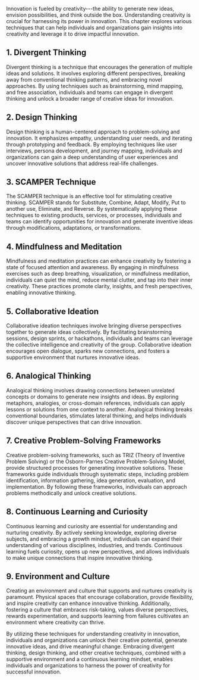 
Innovation is fueled by creativity---the ability to generate new ideas, envision possibilities, and think outside the box. Understanding creativity is crucial for harnessing its power in innovation. This chapter explores various techniques that can help individuals and organizations gain insights into creativity and leverage it to drive impactful innovation.

1\. Divergent Thinking
---------------------

Divergent thinking is a technique that encourages the generation of multiple ideas and solutions. It involves exploring different perspectives, breaking away from conventional thinking patterns, and embracing novel approaches. By using techniques such as brainstorming, mind mapping, and free association, individuals and teams can engage in divergent thinking and unlock a broader range of creative ideas for innovation.

2\. Design Thinking
------------------

Design thinking is a human-centered approach to problem-solving and innovation. It emphasizes empathy, understanding user needs, and iterating through prototyping and feedback. By employing techniques like user interviews, persona development, and journey mapping, individuals and organizations can gain a deep understanding of user experiences and uncover innovative solutions that address real-life challenges.

3\. SCAMPER Technique
--------------------

The SCAMPER technique is an effective tool for stimulating creative thinking. SCAMPER stands for Substitute, Combine, Adapt, Modify, Put to another use, Eliminate, and Reverse. By systematically applying these techniques to existing products, services, or processes, individuals and teams can identify opportunities for innovation and generate inventive ideas through modifications, adaptations, or transformations.

4\. Mindfulness and Meditation
-----------------------------

Mindfulness and meditation practices can enhance creativity by fostering a state of focused attention and awareness. By engaging in mindfulness exercises such as deep breathing, visualization, or mindfulness meditation, individuals can quiet the mind, reduce mental clutter, and tap into their inner creativity. These practices promote clarity, insights, and fresh perspectives, enabling innovative thinking.

5\. Collaborative Ideation
-------------------------

Collaborative ideation techniques involve bringing diverse perspectives together to generate ideas collectively. By facilitating brainstorming sessions, design sprints, or hackathons, individuals and teams can leverage the collective intelligence and creativity of the group. Collaborative ideation encourages open dialogue, sparks new connections, and fosters a supportive environment that nurtures innovative ideas.

6\. Analogical Thinking
----------------------

Analogical thinking involves drawing connections between unrelated concepts or domains to generate new insights and ideas. By exploring metaphors, analogies, or cross-domain references, individuals can apply lessons or solutions from one context to another. Analogical thinking breaks conventional boundaries, stimulates lateral thinking, and helps individuals discover unique perspectives that can drive innovation.

7\. Creative Problem-Solving Frameworks
--------------------------------------

Creative problem-solving frameworks, such as TRIZ (Theory of Inventive Problem Solving) or the Osborn-Parnes Creative Problem-Solving Model, provide structured processes for generating innovative solutions. These frameworks guide individuals through systematic steps, including problem identification, information gathering, idea generation, evaluation, and implementation. By following these frameworks, individuals can approach problems methodically and unlock creative solutions.

8\. Continuous Learning and Curiosity
------------------------------------

Continuous learning and curiosity are essential for understanding and nurturing creativity. By actively seeking knowledge, exploring diverse subjects, and embracing a growth mindset, individuals can expand their understanding of various disciplines, industries, and trends. Continuous learning fuels curiosity, opens up new perspectives, and allows individuals to make unique connections that inspire innovative thinking.

9\. Environment and Culture
--------------------------

Creating an environment and culture that supports and nurtures creativity is paramount. Physical spaces that encourage collaboration, provide flexibility, and inspire creativity can enhance innovative thinking. Additionally, fostering a culture that embraces risk-taking, values diverse perspectives, rewards experimentation, and supports learning from failures cultivates an environment where creativity can thrive.

By utilizing these techniques for understanding creativity in innovation, individuals and organizations can unlock their creative potential, generate innovative ideas, and drive meaningful change. Embracing divergent thinking, design thinking, and other creative techniques, combined with a supportive environment and a continuous learning mindset, enables individuals and organizations to harness the power of creativity for successful innovation.
